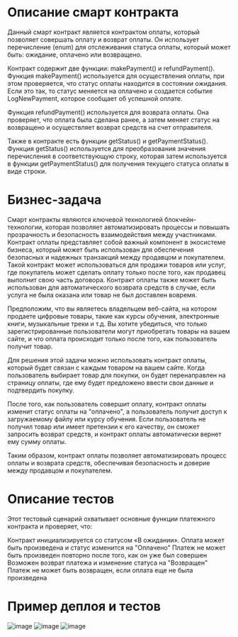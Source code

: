 # Описание смарт контракта
Данный смарт контракт является контрактом оплаты, который позволяет совершать оплату и возврат оплаты. Он использует перечисление (enum) для отслеживания статуса оплаты, который может быть: ожидание, оплачено или возвращено.

Контракт содержит две функции: makePayment() и refundPayment(). Функция makePayment() используется для осуществления оплаты, при этом проверяется, что статус оплаты находится в состоянии ожидания. Если это так, то статус меняется на оплачено и создается событие LogNewPayment, которое сообщает об успешной оплате.

Функция refundPayment() используется для возврата оплаты. Она проверяет, что оплата была сделана ранее, а затем меняет статус на возвращено и осуществляет возврат средств на счет отправителя.

Также в контракте есть функции getStatus() и getPaymentStatus(). Функция getStatus() используется для преобразования значения перечисления в соответствующую строку, которая затем используется в функции getPaymentStatus() для получения текущего статуса оплаты в виде строки.

# Бизнес-задача
Смарт контракты являются ключевой технологией блокчейн-технологии, которая позволяет автоматизировать процессы и повышать прозрачность и безопасность взаимодействия между участниками. Контракт оплаты представляет собой важный компонент в экосистеме бизнеса, который может быть использован для обеспечения безопасных и надежных транзакций между продавцом и покупателем. Такой контракт может использоваться для продажи товаров или услуг, где покупатель может сделать оплату только после того, как продавец выполнит свою часть договора. Контракт оплаты также может быть использован для автоматического возврата средств в случае, если услуга не была оказана или товар не был доставлен вовремя.

Предположим, что вы являетесь владельцем веб-сайта, на котором продаете цифровые товары, такие как курсы обучения, электронные книги, музыкальные треки и т.д. Вы хотите убедиться, что только зарегистрированные пользователи могут приобретать товары на вашем сайте, и что оплата происходит только после того, как пользователь получит товар.

Для решения этой задачи можно использовать контракт оплаты, который будет связан с каждым товаром на вашем сайте. Когда пользователь выбирает товар для покупки, он будет перенаправлен на страницу оплаты, где ему будет предложено ввести свои данные и подтвердить покупку.

После того, как пользователь совершит оплату, контракт оплаты изменит статус оплаты на "оплачено", а пользователь получит доступ к загружаемому файлу или курсу обучения. Если пользователь не получил товар или имеет претензии к его качеству, он сможет запросить возврат средств, и контракт оплаты автоматически вернет ему сумму оплаты.

Таким образом, контракт оплаты позволяет автоматизировать процесс оплаты и возврата средств, обеспечивая безопасность и доверие между продавцом и покупателем.

# Описание тестов
Этот тестовый сценарий охватывает основные функции платежного контракта и проверяет, что:

Контракт инициализируется со статусом «В ожидании».
Оплата может быть произведена и статус изменится на "Оплачено"
Платеж не может быть произведен повторно после того, как он уже был совершен
Возможен возврат платежа и изменение статуса на "Возвращен"
Платеж не может быть возвращен, если оплата еще не была произведена
# Пример деплоя и тестов
![image](https://user-images.githubusercontent.com/44007878/227723818-e9cba889-9617-4f90-a83e-c6e73e7bed59.png)
![image](https://user-images.githubusercontent.com/44007878/227723840-81b39634-810f-46dd-8575-6bdd37ba0b45.png)
![image](https://user-images.githubusercontent.com/44007878/227723795-db30ca5f-5e20-4ae2-acc4-17eb12e00e9e.png)
